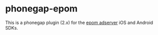 phonegap-epom
=============

This is a phonegap plugin (2.x) for the [epom adserver](http://epom.com/) iOS and Android SDKs.